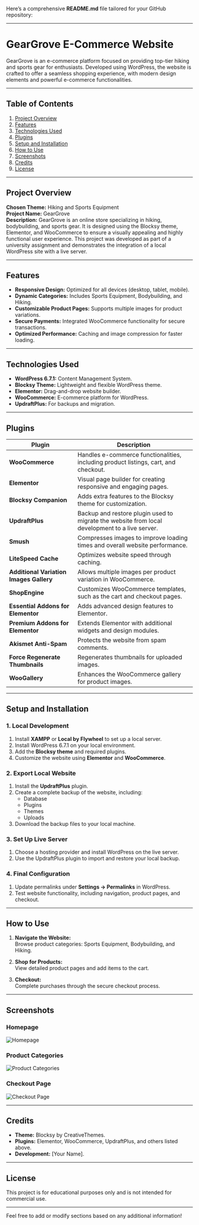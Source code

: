 Here’s a comprehensive **README.md** file tailored for your GitHub repository:

---

# GearGrove E-Commerce Website

GearGrove is an e-commerce platform focused on providing top-tier hiking and sports gear for enthusiasts. Developed using WordPress, the website is crafted to offer a seamless shopping experience, with modern design elements and powerful e-commerce functionalities.

---

## Table of Contents
1. [Project Overview](#project-overview)
2. [Features](#features)
3. [Technologies Used](#technologies-used)
4. [Plugins](#plugins)
5. [Setup and Installation](#setup-and-installation)
6. [How to Use](#how-to-use)
7. [Screenshots](#screenshots)
8. [Credits](#credits)
9. [License](#license)

---

## Project Overview

**Chosen Theme:** Hiking and Sports Equipment  
**Project Name:** GearGrove  
**Description:** GearGrove is an online store specializing in hiking, bodybuilding, and sports gear. It is designed using the Blocksy theme, Elementor, and WooCommerce to ensure a visually appealing and highly functional user experience. This project was developed as part of a university assignment and demonstrates the integration of a local WordPress site with a live server.

---

## Features

- **Responsive Design:** Optimized for all devices (desktop, tablet, mobile).
- **Dynamic Categories:** Includes Sports Equipment, Bodybuilding, and Hiking.
- **Customizable Product Pages:** Supports multiple images for product variations.
- **Secure Payments:** Integrated WooCommerce functionality for secure transactions.
- **Optimized Performance:** Caching and image compression for faster loading.

---

## Technologies Used

- **WordPress 6.7.1:** Content Management System.
- **Blocksy Theme:** Lightweight and flexible WordPress theme.
- **Elementor:** Drag-and-drop website builder.
- **WooCommerce:** E-commerce platform for WordPress.
- **UpdraftPlus:** For backups and migration.

---

## Plugins

| Plugin                                 | Description                                                                                                                                   |
|---------------------------------------|-----------------------------------------------------------------------------------------------------------------------------------------------|
| **WooCommerce**                        | Handles e-commerce functionalities, including product listings, cart, and checkout.                                                          |
| **Elementor**                          | Visual page builder for creating responsive and engaging pages.                                                                               |
| **Blocksy Companion**                  | Adds extra features to the Blocksy theme for customization.                                                                                   |
| **UpdraftPlus**                        | Backup and restore plugin used to migrate the website from local development to a live server.                                                |
| **Smush**                              | Compresses images to improve loading times and overall website performance.                                                                   |
| **LiteSpeed Cache**                    | Optimizes website speed through caching.                                                                                                      |
| **Additional Variation Images Gallery**| Allows multiple images per product variation in WooCommerce.                                                                                  |
| **ShopEngine**                         | Customizes WooCommerce templates, such as the cart and checkout pages.                                                                        |
| **Essential Addons for Elementor**     | Adds advanced design features to Elementor.                                                                                                   |
| **Premium Addons for Elementor**       | Extends Elementor with additional widgets and design modules.                                                                                 |
| **Akismet Anti-Spam**                  | Protects the website from spam comments.                                                                                                      |
| **Force Regenerate Thumbnails**        | Regenerates thumbnails for uploaded images.                                                                                                   |
| **WooGallery**                         | Enhances the WooCommerce gallery for product images.                                                                                          |

---

## Setup and Installation

### 1. Local Development
1. Install **XAMPP** or **Local by Flywheel** to set up a local server.
2. Install WordPress 6.7.1 on your local environment.
3. Add the **Blocksy theme** and required plugins.
4. Customize the website using **Elementor** and **WooCommerce**.

### 2. Export Local Website
1. Install the **UpdraftPlus** plugin.
2. Create a complete backup of the website, including:
   - Database
   - Plugins
   - Themes
   - Uploads
3. Download the backup files to your local machine.

### 3. Set Up Live Server
1. Choose a hosting provider and install WordPress on the live server.
2. Use the UpdraftPlus plugin to import and restore your local backup.

### 4. Final Configuration
1. Update permalinks under **Settings → Permalinks** in WordPress.
2. Test website functionality, including navigation, product pages, and checkout.

---

## How to Use

1. **Navigate the Website:**  
   Browse product categories: Sports Equipment, Bodybuilding, and Hiking.

2. **Shop for Products:**  
   View detailed product pages and add items to the cart.

3. **Checkout:**  
   Complete purchases through the secure checkout process.

---

## Screenshots

### Homepage
![Homepage](screenshots/homepage.png)

### Product Categories
![Product Categories](screenshots/categories.png)

### Checkout Page
![Checkout Page](screenshots/checkout.png)

---

## Credits

- **Theme:** Blocksy by CreativeThemes.
- **Plugins:** Elementor, WooCommerce, UpdraftPlus, and others listed above.
- **Development:** [Your Name].

---

## License

This project is for educational purposes only and is not intended for commercial use.  

---

Feel free to add or modify sections based on any additional information!
